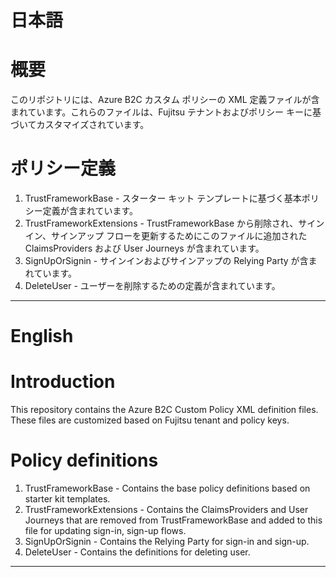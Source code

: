 # 日本語
# 概要
このリポジトリには、Azure B2C カスタム ポリシーの XML 定義ファイルが含まれています。これらのファイルは、Fujitsu テナントおよびポリシー キーに基づいてカスタマイズされています。

# ポリシー定義
1. TrustFrameworkBase - スターター キット テンプレートに基づく基本ポリシー定義が含まれています。
2. TrustFrameworkExtensions - TrustFrameworkBase から削除され、サインイン、サインアップ フローを更新するためにこのファイルに追加された ClaimsProviders および User Journeys が含まれています。
3. SignUpOrSignin - サインインおよびサインアップの Relying Party が含まれています。
4. DeleteUser - ユーザーを削除するための定義が含まれています。
---
# English
# Introduction 
This repository contains the Azure B2C Custom Policy XML definition files. These files are customized based on Fujitsu tenant and policy keys. 

# Policy definitions
1. TrustFrameworkBase - Contains the base policy definitions based on starter kit templates.
2. TrustFrameworkExtensions - Contains the ClaimsProviders and User Journeys that are removed from TrustFrameworkBase and added to this file for updating sign-in, sign-up flows.
3. SignUpOrSignin - Contains the Relying Party for sign-in and sign-up.
4. DeleteUser - Contains the definitions for deleting user.
---